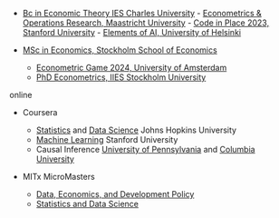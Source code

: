 
- [Bc in Economic Theory IES Charles University](https://ies.fsv.cuni.cz/en/institute/about-us/my-url)
       -  [Econometrics & Operations Research, Maastricht University](https://curriculum.maastrichtuniversity.nl/education/bachelor/bachelor-econometrics-and-operations-research)
       - [Code in Place 2023, Stanford University](https://codeinplace.stanford.edu/cip3/certificate/1bcm36)
       - [Elements of AI, University of Helsinki](https://certificates.mooc.fi/validate/wspeomm2ier)

- [MSc in Economics, Stockholm School of Economics](https://www.hhs.se/en/education/msc/mecon/)
    - [Econometric Game 2024, University of Amsterdam](https://wceconometrics.com/)
    - [PhD Econometrics, IIES Stockholm University](https://www.su.se/institute-for-international-economic-studies/)

online
- Coursera 
    - [Statistics](https://coursera.org/share/f7096b8e73d14001bdfdc59b547cb13e) and [Data Science](https://coursera.org/share/e7b63d98d00917a1cb08d621e6447881) Johns Hopkins University
    - [Machine Learning](https://www.coursera.org/account/accomplishments/specialization/T3Y6ZZBX5LHU?utm_source=link&utm_medium=certificate&utm_content=cert_image&utm_campaign=sharing_cta&utm_product=s12n) Stanford University
    - Causal Inference [University of Pennsylvania](https://coursera.org/share/b7ff2f515ab40d5f9f9ec54819c04de2) and [Columbia University](https://www.coursera.org/account/accomplishments/verify/SV2NYCC322FZ?utm_source=link&utm_medium=certificate&utm_content=cert_image&utm_campaign=sharing_cta&utm_product=course)
     
-  MITx MicroMasters 
    - [Data, Economics, and Development Policy](https://micromasters.mit.edu/dedp/)
    - [Statistics and Data Science](https://micromasters.mit.edu/ds/)

